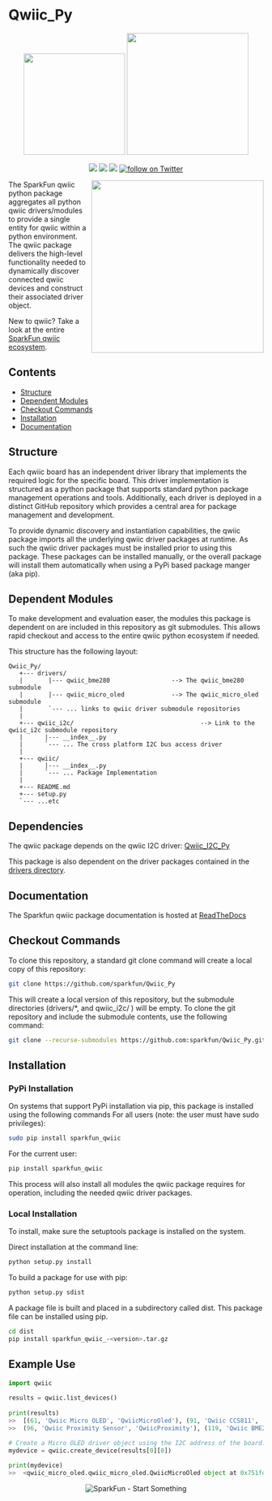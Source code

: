 Qwiic_Py
========

<p align="center">
   <img src="https://cdn.sparkfun.com/assets/custom_pages/2/7/2/qwiic-logo-registered.jpg"  width=200>  
   <img src="https://www.python.org/static/community_logos/python-logo-master-v3-TM.png"  width=240>   
</p>
<p align="center">
	<a href="https://test.pypi.org/project/sparkfun_qwiic/" alt="Package">
		<img src="https://img.shields.io/pypi/pyversions/sparkfun_qwiic.svg" /></a>
	<a href="https://github.com/sparkfun/Qwiic_Py/issues" alt="Issues">
		<img src="https://img.shields.io/github/issues/sparkfun/Qwiic_Py.svg" /></a>
	<a href="https://github.com/sparkfun/Qwiic_Py/blob/master/LICENSE" alt="License">
		<img src="https://img.shields.io/badge/license-MIT-blue.svg" /></a>
	<a href="https://twitter.com/intent/follow?screen_name=sparkfun">
        	<img src="https://img.shields.io/twitter/follow/sparkfun.svg?style=social&logo=twitter"
           	 alt="follow on Twitter"></a>
	
</p>

<img src="https://cdn.sparkfun.com//assets/parts/1/3/8/7/9/Qwiic_pHAT_Pi-3-B-Plus.jpg"  align="right" width=340> 

The SparkFun qwiic python package aggregates all python qwiic drivers/modules to provide a single entity for qwiic within a python environment. The qwiic package delivers the high-level functionality needed to dynamically discover connected qwiic devices and construct their associated driver object.

New to qwiic? Take a look at the entire [SparkFun qwiic ecosystem](https://www.sparkfun.com/qwiic).

## Contents

* [Structure](#structure)
* [Dependent Modules](#dependent-modules)
* [Checkout Commands](#checkout-commands)
* [Installation](#installation)
* [Documentation](#documentation)

Structure
-------------
Each qwiic board has an independent driver library that implements the required logic for the specific board. This driver implementation is structured as a python package that supports standard python package management operations and tools. Additionally, each driver is deployed in a distinct GitHub repository which provides a central area for package management and development.

To provide dynamic discovery and instantiation capabilities, the qwiic package imports all the underlying qwiic driver packages at runtime. As such the qwiic driver packages must be installed prior to using this package. These packages can be installed manually, or the overall package will install them automatically when using a PyPi based package manger (aka pip).

Dependent Modules
------------------
To make development and evaluation easer, the modules this package is dependent on are included in this repository as git submodules. This allows rapid checkout and access to the entire qwiic python ecosystem if needed. 

This structure has the following layout:
```
Qwiic_Py/
   +--- drivers/
   |       |--- qwiic_bme280			     --> The qwiic_bme280 submodule
   |       |--- qwiic_micro_oled		     --> The qwiic_micro_oled submodule
   |       `--- ... links to qwiic driver submodule repositories
   |
   +--- qwiic_i2c/                                   --> Link to the qwiic_i2c submodule repository
   |      |--- __index__.py
   |      `--- ... The cross platform I2C bus access driver 
   |
   +--- qwiic/
   |      |--- __index__.py
   |      `--- ... Package Implementation
   |
   +--- README.md
   +--- setup.py
   `--- ...etc

```

Dependencies
-------------
The qwiic package depends on the qwiic I2C driver: 
[Qwiic_I2C_Py](https://github.com/sparkfun/Qwiic_I2C_Py)

This package is also dependent on the driver packages contained in the [drivers directory](https://github.com/sparkfun/Qwiic_Py/tree/master/drivers).

Documentation
--------------
The Sparkfun qwiic package documentation is hosted at [ReadTheDocs](https://qwiic-py.readthedocs.io/en/latest/index.html)


Checkout Commands
------------------
To clone this repository, a standard git clone command will create a local copy of this repository:
```sh
git clone https://github.com/sparkfun/Qwiic_Py
```

This will create a local version of this repository, but the submodule directories (drivers/*, and qwiic_i2c/ ) will be empty. To clone the git repository and include the submodule contents, use the following command:
```sh
git clone --recurse-submodules https://github.com:sparkfun/Qwiic_Py.git 
```

Installation
-------------
### PyPi Installation
On systems that support PyPi installation via pip, this package is installed using the following commands
For all users (note: the user must have sudo privileges):
```sh
sudo pip install sparkfun_qwiic
```
For the current user:
```sh
pip install sparkfun_qwiic
```

This process will also install all modules the qwiic package requires for operation, including the needed qwiic driver packages.
### Local Installation
To install, make sure the setuptools package is installed on the system.

Direct installation at the command line:
```sh
python setup.py install
```

To build a package for use with pip:
```sh
python setup.py sdist
 ```
A package file is built and placed in a subdirectory called dist. This package file can be installed using pip.
```sh
cd dist
pip install sparkfun_qwiic_-<version>.tar.gz
```

Example Use
--------------
```python
import qwiic
		
results = qwiic.list_devices()
		
print(results)
>>	[(61, 'Qwiic Micro OLED', 'QwiicMicroOled'), (91, 'Qwiic CCS811', 'QwiicCcs811'), 
>>	(96, 'Qwiic Proximity Sensor', 'QwiicProximity'), (119, 'Qwiic BME280', 'QwiicBme280')]

# Create a Micro OLED driver object using the I2C address of the board.
mydevice = qwiic.create_device(results[0][0])
		
print(mydevice)
>>	<qwiic_micro_oled.qwiic_micro_oled.QwiicMicroOled object at 0x751fdab0>
```


<p align="center">
<img src="https://cdn.sparkfun.com/assets/custom_pages/3/3/4/dark-logo-red-flame.png" alt="SparkFun - Start Something">
</p>
